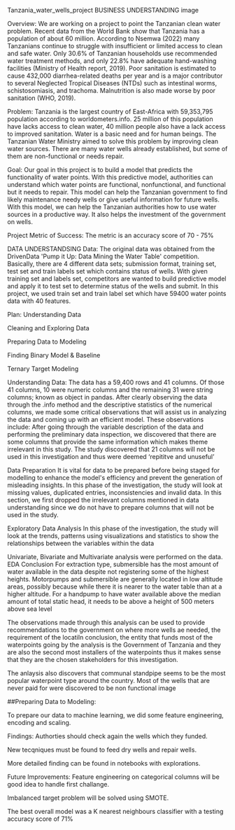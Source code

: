 Tanzania_water_wells_project
BUSINESS UNDERSTANDING
image

Overview:
We are working on a project to point the Tanzanian clean water problem. Recent data from the World Bank show that Tanzania has a population of about 60 million. According to Nsemwa (2022) many Tanzanians continue to struggle with insufficient or limited access to clean and safe water. Only 30.6% of Tanzanian households use recommended water treatment methods, and only 22.8% have adequate hand-washing facilities (Ministry of Health report, 2019). Poor sanitation is estimated to cause 432,000 diarrhea-related deaths per year and is a major contributor to several Neglected Tropical Diseases (NTDs) such as intestinal worms, schistosomiasis, and trachoma. Malnutrition is also made worse by poor sanitation (WHO, 2019).

Problem:
Tanzania is the largest country of East-Africa with 59,353,795 population according to worldometers.info. 25 million of this population have lacks access to clean water, 40 million people also have a lack access to improved sanitation. Water is a basic need and for human beings. The Tanzanian Water Ministry aimed to solve this problem by improving clean water sources. There are many water wells already established, but some of them are non-functional or needs repair.

Goal:
Our goal in this project is to build a model that predicts the functionality of water points. With this predictive model, authorities can understand which water points are functional, nonfunctional, and functional but it needs to repair. This model can help the Tanzanian government to find likely maintenance needy wells or give useful information for future wells. With this model, we can help the Tanzanian authorities how to use water sources in a productive way. It also helps the investment of the government on wells.

Project Metric of Success:
The metric is an accuracy score of 70 - 75%

DATA UNDERSTANDSING
Data:
The original data was obtained from the DrivenData 'Pump it Up: Data Mining the Water Table' competition. Basically, there are 4 different data sets; submission format, training set, test set and train labels set which contains status of wells. With given training set and labels set, competitors are wanted to build predictive model and apply it to test set to determine status of the wells and submit. In this project, we used train set and train label set which have 59400 water points data with 40 features.

Plan:
Understanding Data

Cleaning and Exploring Data

Preparing Data to Modeling

Finding Binary Model & Baseline

Ternary Target Modeling

Understanding Data:
The data has a 59,400 rows and 41 columns. Of those 41 columns, 10 were numeric columns and the remaining 31 were string columns; known as object in pandas. After clearly observing the data through the .info method and the descriptive statistics of the numerical columns, we made some critical observations that will assist us in analyzing the data and coming up with an efficient model. These observations include: After going through the variable description of the data and performing the preliminary data inspection, we discovered that there are some columns that provide the same information which makes theme irrelevant in this study. The study discovered that 21 columns will not be used in this investigation and thus were deemed ‘repititve and unuseful’

Data Preparation
It is vital for data to be prepared before being staged for modelling to enhance the model's efficiency and prevent the generation of misleading insights. In this phase of the investigation, the study will look at missing values, duplicated entries, inconsistencies and invalid data. In this section, we first dropped the irrelevant columns mentioned in data understanding since we do not have to prepare columns that will not be used in the study.

Exploratory Data Analysis
In this phase of the investigation, the study will look at the trends, patterns using visualizations and statistics to show the relationships between the variables within the data

Univariate, Bivariate and Multivariate analysis were performed on the data.
EDA Conclusion
For extraction type, submersible has the most amount of water available in the data despite not registering some of the highest heights. Motorpumps and submersible are generally located in low altitude areas, possibly because while there it is nearer to the water table than at a higher altitude. For a handpump to have water available above the median amount of total static head, it needs to be above a height of 500 meters above sea level

The observations made through this analysis can be used to provide recommendations to the government on where more wells ae needed, the requirement of the locatiIn conclusion, the entity that funds most of the waterpoints going by the analysis is the Government of Tanzania and they are also the second most installers of the waterpoints thus it makes sense that they are the chosen stakeholders for this investigation.

The anlaysis also discovers that communal standpipe seems to be the most popular waterpoint type around the country. Most of the wells that are never paid for were discovered to be non functional image

##Preparing Data to Modeling:

To prepare our data to machine learning, we did some feature engineering, encoding and scaling.

Findings:
Authorties should check again the wells which they funded.

New tecqniques must be found to feed dry wells and repair wells.

More detailed finding can be found in notebooks with explorations.

Future Improvements:
Feature engineering on categorical columns will be good idea to handle first challange.

Imbalanced target problem will be solved using SMOTE.

The best overall model was a K nearest neighbours classifier with a testing accuracy score of 71%
